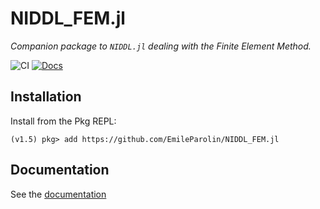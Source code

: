 # NIDDL_FEM.jl

*Companion package to `NIDDL.jl` dealing with the Finite Element Method.* 

![CI](https://github.com/EmileParolin/NIDDL_FEM.jl/workflows/CI/badge.svg?branch=master)
[![Docs](https://img.shields.io/badge/docs-dev-blue.svg)](https://EmileParolin.github.io/NIDDL_FEM.jl/dev/)

## Installation
Install from the Pkg REPL:
```
(v1.5) pkg> add https://github.com/EmileParolin/NIDDL_FEM.jl
```

## Documentation

See the [documentation](https://EmileParolin.github.io/NIDDL_FEM.jl/dev/)
